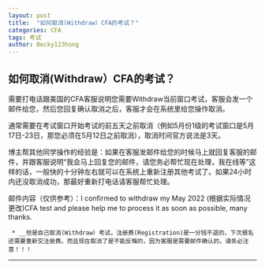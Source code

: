 ```yaml
---
layout: post
title:  "如何取消(Withdraw）CFA的考试？"
categories: CFA
tags: 考试
author: Becky123hong
---
```


## 如何取消(Withdraw）CFA的考试？
需要打电话跟美国的CFA客服说明您需要Withdraw当前窗口考试，客服会发一个邮件给您，然后您回复确认取消之后，客服才会在系统里给您操作取消。

通常需要在考试窗口开始考试的前五天之前取消（例如5月份1级的考试窗口是5月17日-23日，那您必须在5月12日之前取消），取消时间官方说法是3天。

博主帮其他同学操作的经验是：如果在客服发邮件给您的时候马上就回复客服的邮件，并跟客服说明“我会马上回复您的邮件，请您务必帮忙现在处理，我在线等”这样的话，一般快的十分钟左右就可以在系统上重新注册其他考试了。如果24小时内还没取消成功，那最好重新打电话请客服帮忙处理。

邮件内容（仅供参考）：I confirmed to withdraw my May 2022 (根据实际情况更改)CFA test and please help me to process it as soon as possible, many thanks.




 



```
 * __但是自己取消(Withdraw）考试，注册费(Registration)是一分钱不退的，下次报名还需要重新交注册费。而且现在取消了是不能反悔的，因为客服是需要邮件确认的，请务必注意！！！
```

****
